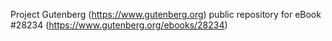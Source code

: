 Project Gutenberg (https://www.gutenberg.org) public repository for eBook #28234 (https://www.gutenberg.org/ebooks/28234)
